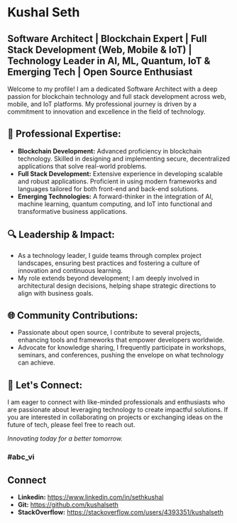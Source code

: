 
# Kushal Seth
## Software Architect | Blockchain Expert | Full Stack Development (Web, Mobile & IoT) | Technology Leader in AI, ML, Quantum, IoT & Emerging Tech | Open Source Enthusiast

Welcome to my profile! I am a dedicated Software Architect with a deep passion for blockchain technology and full stack development across web, mobile, and IoT platforms. My professional journey is driven by a commitment to innovation and excellence in the field of technology.

## 🚀 Professional Expertise:
- **Blockchain Development:** Advanced proficiency in blockchain technology. Skilled in designing and implementing secure, decentralized applications that solve real-world problems.
- **Full Stack Development:** Extensive experience in developing scalable and robust applications. Proficient in using modern frameworks and languages tailored for both front-end and back-end solutions.
- **Emerging Technologies:** A forward-thinker in the integration of AI, machine learning, quantum computing, and IoT into functional and transformative business applications.

## 🔍 Leadership & Impact:
- As a technology leader, I guide teams through complex project landscapes, ensuring best practices and fostering a culture of innovation and continuous learning.
- My role extends beyond development; I am deeply involved in architectural design decisions, helping shape strategic directions to align with business goals.

## 🌐 Community Contributions:
- Passionate about open source, I contribute to several projects, enhancing tools and frameworks that empower developers worldwide.
- Advocate for knowledge sharing, I frequently participate in workshops, seminars, and conferences, pushing the envelope on what technology can achieve.

## 🤝 Let's Connect:
I am eager to connect with like-minded professionals and enthusiasts who are passionate about leveraging technology to create impactful solutions. If you are interested in collaborating on projects or exchanging ideas on the future of tech, please feel free to reach out.

*Innovating today for a better tomorrow.*

### #abc_vi


## Connect
- **Linkedin:** https://www.linkedin.com/in/sethkushal
- **Git:** https://github.com/kushalseth
- **StackOverflow:** https://stackoverflow.com/users/4393351/kushalseth
